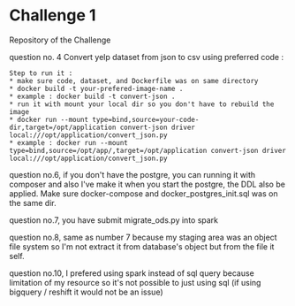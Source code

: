 # Challenge 1
Repository of the Challenge 

question no. 4 Convert yelp dataset from json to csv using preferred code :
```
Step to run it :
* make sure code, dataset, and Dockerfile was on same directory
* docker build -t your-prefered-image-name .
* example : docker build -t convert-json .
* run it with mount your local dir so you don't have to rebuild the image
* docker run --mount type=bind,source=your-code-dir,target=/opt/application convert-json driver local:///opt/application/convert_json.py
* example : docker run --mount type=bind,source=/opt/app/,target=/opt/application convert-json driver local:///opt/application/convert_json.py
```
question no.6, if you don't have the postgre, you can running it with composer and also I've make it when you start the postgre, the DDL also be applied. Make sure docker-compose
and docker_postgres_init.sql was on the same dir.

question no.7, you have submit migrate_ods.py into spark

question no.8, same as number 7 because my staging area was an object file system so I'm not extract it from database's object but from the file it self.

question no.10, I prefered using spark instead of sql query because limitation of my resource so it's not possible to just using sql (if using bigquery / reshift it would not be an issue)
